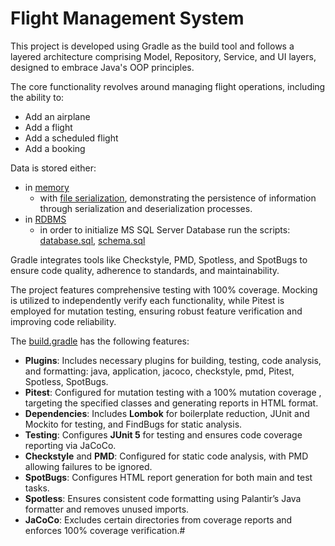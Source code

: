 # Flight Management System

This project is developed using Gradle as the build tool and follows a layered architecture comprising Model, Repository, Service, and UI layers, designed to embrace Java's OOP principles.

The core functionality revolves around managing flight operations, including the ability to:

* Add an airplane
* Add a flight
* Add a scheduled flight
* Add a booking

Data is stored either:
* in [memory](src/main/java/ro/eduardismund/flightmgmt/repo/InmemFlightManagementRepository.java)
  * with [file serialization](src/main/java/ro/eduardismund/flightmgmt/repo/JavaSerializationFlightManagementPersistenceManager.java), demonstrating the persistence of information through serialization and deserialization processes.
* in [RDBMS](src/main/java/ro/eduardismund/flightmgmt/repo/JdbcFlightManagementRepository.java)
  * in order to initialize MS SQL Server Database run the scripts: [database.sql](sql/database.sql), [schema.sql](sql/schema.sql)

Gradle integrates tools like Checkstyle, PMD, Spotless, and SpotBugs to ensure code quality, adherence to standards, and maintainability.

The project features comprehensive testing with 100% coverage. Mocking is utilized to independently verify each functionality, while Pitest is employed for mutation testing, ensuring robust feature verification and improving code reliability.

The [build.gradle](build.gradle) has the following features:
* __Plugins__: Includes necessary plugins for building, testing, code analysis, and formatting: java, application, jacoco, checkstyle, pmd, Pitest, Spotless, SpotBugs.
* __Pitest__: Configured for mutation testing with a 100% mutation coverage , targeting the specified classes and generating reports in HTML format.
* __Dependencies__: Includes __Lombok__ for boilerplate reduction, JUnit and Mockito for testing, and FindBugs for static analysis.
* __Testing__: Configures __JUnit 5__ for testing and ensures code coverage reporting via JaCoCo.
* __Checkstyle__ and __PMD__: Configured for static code analysis, with PMD allowing failures to be ignored.
* __SpotBugs__: Configures HTML report generation for both main and test tasks.
* __Spotless__: Ensures consistent code formatting using Palantir’s Java formatter and removes unused imports.
* __JaCoCo__: Excludes certain directories from coverage reports and enforces 100% coverage verification.#
